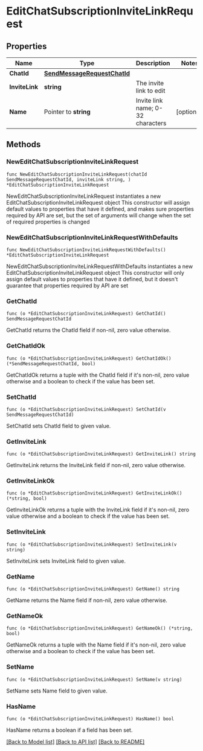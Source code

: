# EditChatSubscriptionInviteLinkRequest

## Properties

Name | Type | Description | Notes
------------ | ------------- | ------------- | -------------
**ChatId** | [**SendMessageRequestChatId**](SendMessageRequestChatId.md) |  | 
**InviteLink** | **string** | The invite link to edit | 
**Name** | Pointer to **string** | Invite link name; 0-32 characters | [optional] 

## Methods

### NewEditChatSubscriptionInviteLinkRequest

`func NewEditChatSubscriptionInviteLinkRequest(chatId SendMessageRequestChatId, inviteLink string, ) *EditChatSubscriptionInviteLinkRequest`

NewEditChatSubscriptionInviteLinkRequest instantiates a new EditChatSubscriptionInviteLinkRequest object
This constructor will assign default values to properties that have it defined,
and makes sure properties required by API are set, but the set of arguments
will change when the set of required properties is changed

### NewEditChatSubscriptionInviteLinkRequestWithDefaults

`func NewEditChatSubscriptionInviteLinkRequestWithDefaults() *EditChatSubscriptionInviteLinkRequest`

NewEditChatSubscriptionInviteLinkRequestWithDefaults instantiates a new EditChatSubscriptionInviteLinkRequest object
This constructor will only assign default values to properties that have it defined,
but it doesn't guarantee that properties required by API are set

### GetChatId

`func (o *EditChatSubscriptionInviteLinkRequest) GetChatId() SendMessageRequestChatId`

GetChatId returns the ChatId field if non-nil, zero value otherwise.

### GetChatIdOk

`func (o *EditChatSubscriptionInviteLinkRequest) GetChatIdOk() (*SendMessageRequestChatId, bool)`

GetChatIdOk returns a tuple with the ChatId field if it's non-nil, zero value otherwise
and a boolean to check if the value has been set.

### SetChatId

`func (o *EditChatSubscriptionInviteLinkRequest) SetChatId(v SendMessageRequestChatId)`

SetChatId sets ChatId field to given value.


### GetInviteLink

`func (o *EditChatSubscriptionInviteLinkRequest) GetInviteLink() string`

GetInviteLink returns the InviteLink field if non-nil, zero value otherwise.

### GetInviteLinkOk

`func (o *EditChatSubscriptionInviteLinkRequest) GetInviteLinkOk() (*string, bool)`

GetInviteLinkOk returns a tuple with the InviteLink field if it's non-nil, zero value otherwise
and a boolean to check if the value has been set.

### SetInviteLink

`func (o *EditChatSubscriptionInviteLinkRequest) SetInviteLink(v string)`

SetInviteLink sets InviteLink field to given value.


### GetName

`func (o *EditChatSubscriptionInviteLinkRequest) GetName() string`

GetName returns the Name field if non-nil, zero value otherwise.

### GetNameOk

`func (o *EditChatSubscriptionInviteLinkRequest) GetNameOk() (*string, bool)`

GetNameOk returns a tuple with the Name field if it's non-nil, zero value otherwise
and a boolean to check if the value has been set.

### SetName

`func (o *EditChatSubscriptionInviteLinkRequest) SetName(v string)`

SetName sets Name field to given value.

### HasName

`func (o *EditChatSubscriptionInviteLinkRequest) HasName() bool`

HasName returns a boolean if a field has been set.


[[Back to Model list]](../README.md#documentation-for-models) [[Back to API list]](../README.md#documentation-for-api-endpoints) [[Back to README]](../README.md)


